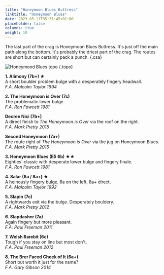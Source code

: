 ```yaml
---
title: "Honeymoon Blues Buttress"
linktitle: "Honeymoon Blues"
date: 2023-05-11T05:31:45+01:00
placeholder: false
columns: true
weight: 10
---
```



The last part of the crag is Honeymoon Blues Buttress. It's just off the main path along the bottom. It's probably the driest part of the crag. The routes are short but can certainly pack a punch.
{.csa}

![Honeymood Blues topo](/img/peak/water-cum-jolly/honeymoon-blues-topo.jpg)
{.topo}

**1. Alimony (7b+) ★**  
A short boulder problem bulge with a desperately fingery headwall.  
*F.A. Malcolm Taylor 1994*

**2. The Honeymoon is Over (7c)**  
The problematic lower bulge.  
*F.A. Ron Fawcett 1981*

**Decree Nici (7b+)**  
A direct finish to *The Honeymoon is Over* via the roof on the right.  
*F.A. Mark Pretty 2015*

**Second Honeymoon (7a+)**  
The route right of *The Honeymoon is Over* via the jug on Honeymoon Blues.  
*F.A. Mark Pretty 2015*

**3. Honeymoon Blues (E5 6b) ★★**  
Eighties' classic with desperate lower bulge and fingery finale.  
*F.A. Ron Fawcett 1981*

**4. Salar (8a / 8a+) ★**  
A heinously fingery bulge, 8a on the left, 8a+ direct.  
*F.A. Malcolm Taylor 1992*

**5. Slapin (7c)**  
A rightwards exit via the bulge. Desperately bouldery.  
*F.A. Mark Pretty 2012*

**6. Slapdasher (7a)**  
Again fingery but more pleasant.  
*F.A. Paul Freeman 2011*

**7. Welsh Rarebit (6c)**  
Tough if you stay on line but most don't.  
*F.A. Paul Freeman 2012*

**8. The Brer Faced Cheek of It (6a+)**  
Short but worth it just for the name?  
*F.A. Gary Gibson 2014*